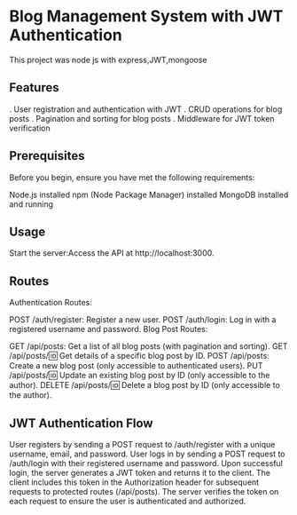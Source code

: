 # Blog Management System with JWT Authentication

This project was node js with express,JWT,mongoose 

## Features
. User registration and authentication with JWT
. CRUD operations for blog posts
. Pagination and sorting for blog posts
. Middleware for JWT token verification

## Prerequisites
Before you begin, ensure you have met the following requirements:

Node.js installed
npm (Node Package Manager) installed
MongoDB installed and running

## Usage
Start the server:Access the API at http://localhost:3000.

## Routes
Authentication Routes:

POST /auth/register: Register a new user.
POST /auth/login: Log in with a registered username and password.
Blog Post Routes:

GET /api/posts: Get a list of all blog posts (with pagination and sorting).
GET /api/posts/:id: Get details of a specific blog post by ID.
POST /api/posts: Create a new blog post (only accessible to authenticated users).
PUT /api/posts/:id: Update an existing blog post by ID (only accessible to the author).
DELETE /api/posts/:id: Delete a blog post by ID (only accessible to the author).

## JWT Authentication Flow
User registers by sending a POST request to /auth/register with a unique username, email, and password.
User logs in by sending a POST request to /auth/login with their registered username and password.
Upon successful login, the server generates a JWT token and returns it to the client.
The client includes this token in the Authorization header for subsequent requests to protected routes (/api/posts).
The server verifies the token on each request to ensure the user is authenticated and authorized.
